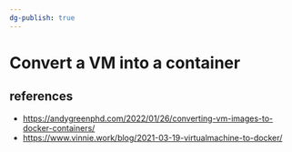 ```yaml
---
dg-publish: true
---
```

# Convert a VM into a container


## references

- <https://andygreenphd.com/2022/01/26/converting-vm-images-to-docker-containers/>
- <https://www.vinnie.work/blog/2021-03-19-virtualmachine-to-docker/>